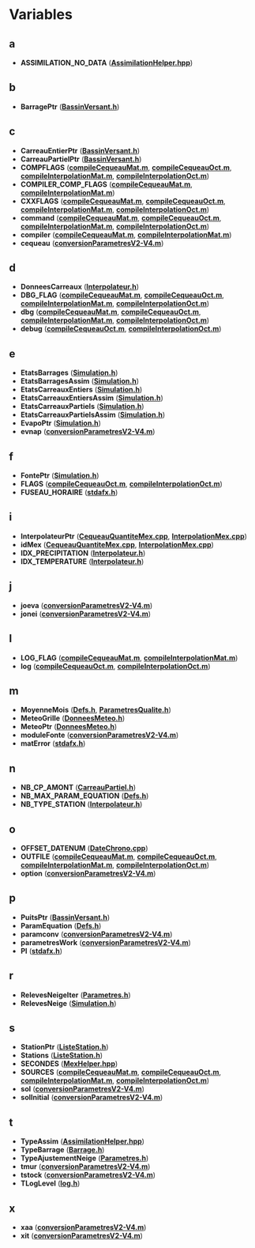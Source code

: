 
# Variables



## a

* **ASSIMILATION\_NO\_DATA** ([**AssimilationHelper.hpp**](AssimilationHelper_8hpp.md))


## b

* **BarragePtr** ([**BassinVersant.h**](BassinVersant_8h.md))


## c

* **CarreauEntierPtr** ([**BassinVersant.h**](BassinVersant_8h.md))
* **CarreauPartielPtr** ([**BassinVersant.h**](BassinVersant_8h.md))
* **COMPFLAGS** ([**compileCequeauMat.m**](compileCequeauMat_8m.md), [**compileCequeauOct.m**](compileCequeauOct_8m.md), [**compileInterpolationMat.m**](compileInterpolationMat_8m.md), [**compileInterpolationOct.m**](compileInterpolationOct_8m.md))
* **COMPILER\_COMP\_FLAGS** ([**compileCequeauMat.m**](compileCequeauMat_8m.md), [**compileInterpolationMat.m**](compileInterpolationMat_8m.md))
* **CXXFLAGS** ([**compileCequeauMat.m**](compileCequeauMat_8m.md), [**compileCequeauOct.m**](compileCequeauOct_8m.md), [**compileInterpolationMat.m**](compileInterpolationMat_8m.md), [**compileInterpolationOct.m**](compileInterpolationOct_8m.md))
* **command** ([**compileCequeauMat.m**](compileCequeauMat_8m.md), [**compileCequeauOct.m**](compileCequeauOct_8m.md), [**compileInterpolationMat.m**](compileInterpolationMat_8m.md), [**compileInterpolationOct.m**](compileInterpolationOct_8m.md))
* **compiler** ([**compileCequeauMat.m**](compileCequeauMat_8m.md), [**compileInterpolationMat.m**](compileInterpolationMat_8m.md))
* **cequeau** ([**conversionParametresV2-V4.m**](conversionParametresV2-V4_8m.md))


## d

* **DonneesCarreaux** ([**Interpolateur.h**](Interpolateur_8h.md))
* **DBG\_FLAG** ([**compileCequeauMat.m**](compileCequeauMat_8m.md), [**compileCequeauOct.m**](compileCequeauOct_8m.md), [**compileInterpolationMat.m**](compileInterpolationMat_8m.md), [**compileInterpolationOct.m**](compileInterpolationOct_8m.md))
* **dbg** ([**compileCequeauMat.m**](compileCequeauMat_8m.md), [**compileCequeauOct.m**](compileCequeauOct_8m.md), [**compileInterpolationMat.m**](compileInterpolationMat_8m.md), [**compileInterpolationOct.m**](compileInterpolationOct_8m.md))
* **debug** ([**compileCequeauOct.m**](compileCequeauOct_8m.md), [**compileInterpolationOct.m**](compileInterpolationOct_8m.md))


## e

* **EtatsBarrages** ([**Simulation.h**](Simulation_8h.md))
* **EtatsBarragesAssim** ([**Simulation.h**](Simulation_8h.md))
* **EtatsCarreauxEntiers** ([**Simulation.h**](Simulation_8h.md))
* **EtatsCarreauxEntiersAssim** ([**Simulation.h**](Simulation_8h.md))
* **EtatsCarreauxPartiels** ([**Simulation.h**](Simulation_8h.md))
* **EtatsCarreauxPartielsAssim** ([**Simulation.h**](Simulation_8h.md))
* **EvapoPtr** ([**Simulation.h**](Simulation_8h.md))
* **evnap** ([**conversionParametresV2-V4.m**](conversionParametresV2-V4_8m.md))


## f

* **FontePtr** ([**Simulation.h**](Simulation_8h.md))
* **FLAGS** ([**compileCequeauOct.m**](compileCequeauOct_8m.md), [**compileInterpolationOct.m**](compileInterpolationOct_8m.md))
* **FUSEAU\_HORAIRE** ([**stdafx.h**](stdafx_8h.md))


## i

* **InterpolateurPtr** ([**CequeauQuantiteMex.cpp**](CequeauQuantiteMex_8cpp.md), [**InterpolationMex.cpp**](InterpolationMex_8cpp.md))
* **idMex** ([**CequeauQuantiteMex.cpp**](CequeauQuantiteMex_8cpp.md), [**InterpolationMex.cpp**](InterpolationMex_8cpp.md))
* **IDX\_PRECIPITATION** ([**Interpolateur.h**](Interpolateur_8h.md))
* **IDX\_TEMPERATURE** ([**Interpolateur.h**](Interpolateur_8h.md))


## j

* **joeva** ([**conversionParametresV2-V4.m**](conversionParametresV2-V4_8m.md))
* **jonei** ([**conversionParametresV2-V4.m**](conversionParametresV2-V4_8m.md))


## l

* **LOG\_FLAG** ([**compileCequeauMat.m**](compileCequeauMat_8m.md), [**compileInterpolationMat.m**](compileInterpolationMat_8m.md))
* **log** ([**compileCequeauOct.m**](compileCequeauOct_8m.md), [**compileInterpolationOct.m**](compileInterpolationOct_8m.md))


## m

* **MoyenneMois** ([**Defs.h**](Defs_8h.md), [**ParametresQualite.h**](ParametresQualite_8h.md))
* **MeteoGrille** ([**DonneesMeteo.h**](DonneesMeteo_8h.md))
* **MeteoPtr** ([**DonneesMeteo.h**](DonneesMeteo_8h.md))
* **moduleFonte** ([**conversionParametresV2-V4.m**](conversionParametresV2-V4_8m.md))
* **matError** ([**stdafx.h**](stdafx_8h.md))


## n

* **NB\_CP\_AMONT** ([**CarreauPartiel.h**](CarreauPartiel_8h.md))
* **NB\_MAX\_PARAM\_EQUATION** ([**Defs.h**](Defs_8h.md))
* **NB\_TYPE\_STATION** ([**Interpolateur.h**](Interpolateur_8h.md))


## o

* **OFFSET\_DATENUM** ([**DateChrono.cpp**](DateChrono_8cpp.md))
* **OUTFILE** ([**compileCequeauMat.m**](compileCequeauMat_8m.md), [**compileCequeauOct.m**](compileCequeauOct_8m.md), [**compileInterpolationMat.m**](compileInterpolationMat_8m.md), [**compileInterpolationOct.m**](compileInterpolationOct_8m.md))
* **option** ([**conversionParametresV2-V4.m**](conversionParametresV2-V4_8m.md))


## p

* **PuitsPtr** ([**BassinVersant.h**](BassinVersant_8h.md))
* **ParamEquation** ([**Defs.h**](Defs_8h.md))
* **paramconv** ([**conversionParametresV2-V4.m**](conversionParametresV2-V4_8m.md))
* **parametresWork** ([**conversionParametresV2-V4.m**](conversionParametresV2-V4_8m.md))
* **PI** ([**stdafx.h**](stdafx_8h.md))


## r

* **RelevesNeigeIter** ([**Parametres.h**](Parametres_8h.md))
* **RelevesNeige** ([**Simulation.h**](Simulation_8h.md))


## s

* **StationPtr** ([**ListeStation.h**](ListeStation_8h.md))
* **Stations** ([**ListeStation.h**](ListeStation_8h.md))
* **SECONDES** ([**MexHelper.hpp**](MexHelper_8hpp.md))
* **SOURCES** ([**compileCequeauMat.m**](compileCequeauMat_8m.md), [**compileCequeauOct.m**](compileCequeauOct_8m.md), [**compileInterpolationMat.m**](compileInterpolationMat_8m.md), [**compileInterpolationOct.m**](compileInterpolationOct_8m.md))
* **sol** ([**conversionParametresV2-V4.m**](conversionParametresV2-V4_8m.md))
* **solInitial** ([**conversionParametresV2-V4.m**](conversionParametresV2-V4_8m.md))


## t

* **TypeAssim** ([**AssimilationHelper.hpp**](AssimilationHelper_8hpp.md))
* **TypeBarrage** ([**Barrage.h**](Barrage_8h.md))
* **TypeAjustementNeige** ([**Parametres.h**](Parametres_8h.md))
* **tmur** ([**conversionParametresV2-V4.m**](conversionParametresV2-V4_8m.md))
* **tstock** ([**conversionParametresV2-V4.m**](conversionParametresV2-V4_8m.md))
* **TLogLevel** ([**log.h**](log_8h.md))


## x

* **xaa** ([**conversionParametresV2-V4.m**](conversionParametresV2-V4_8m.md))
* **xit** ([**conversionParametresV2-V4.m**](conversionParametresV2-V4_8m.md))




